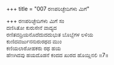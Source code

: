 +++
title = "007 ರಣಪರಿಚ್ಛೇದಿಗಳು ಮಿಗೆ"

+++
ರಣಪರಿಚ್ಛೇದಿಗಳು ಮಿಗೆ ಸಂ  
ದಣಿಸಿತೋ ಕುರುಸೇನೆ ವಾದ್ಯದ  
ರಣಿತವದ್ರಿಯನೊದೆದುದದುಭುತ ಬೊಬ್ಬೆಗಳ ಲಳಿಯ  
ಕುಣಿದವರ್ಜುನನುರುರಥದ ಮುಂ  
ಕಣಿಯಲಾರೋಹಕರು ರಥ ಹಯ  
ಹೆಣಗಿದವು ಹಯದೊಡನೆ ಕಂದದ ಖುರದ ಹೊಯ್ಲಿನಲಿ     ॥7॥
